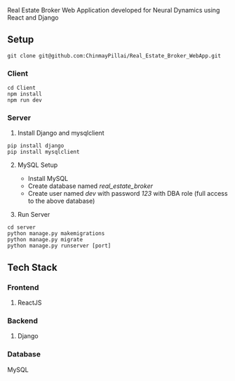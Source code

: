 Real Estate Broker Web Application developed for Neural Dynamics using React and Django

## Setup

```
git clone git@github.com:ChinmayPillai/Real_Estate_Broker_WebApp.git
```

### Client 
```
cd Client
npm install
npm run dev
```

### Server

1. Install Django and mysqlclient
```
pip install django
pip install mysqlclient
```

2. MySQL Setup
    * Install MySQL
    * Create database named *real_estate_broker*
    * Create user named *dev* with password *123* with DBA role (full access to the above database)

3. Run Server
```
cd server
python manage.py makemigrations
python manage.py migrate 
python manage.py runserver [port]
```

## Tech Stack

### Frontend
1. ReactJS

### Backend
1. Django

### Database
MySQL
